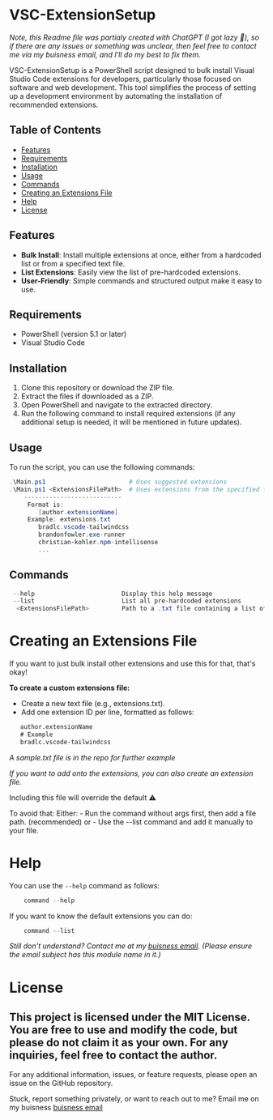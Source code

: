 # VSC-ExtensionSetup

*Note, this Readme file was partialy created with ChatGPT (I got lazy 🤣), so if there are any issues or something was unclear, then feel free to contact me via my buisness email, and I'll do my best to fix them.*

VSC-ExtensionSetup is a PowerShell script designed to bulk install Visual Studio Code extensions for developers, particularly those focused on software and web development. This tool simplifies the process of setting up a development environment by automating the installation of recommended extensions.

## Table of Contents

- [Features](#features)
- [Requirements](#requirements)
- [Installation](#installation)
- [Usage](#usage)
- [Commands](#commands)
- [Creating an Extensions File](#creating-an-extensions-file)
- [Help](#help)
- [License](#license)

## Features

- **Bulk Install**: Install multiple extensions at once, either from a hardcoded list or from a specified text file.
- **List Extensions**: Easily view the list of pre-hardcoded extensions.
- **User-Friendly**: Simple commands and structured output make it easy to use.

## Requirements

- PowerShell (version 5.1 or later)
- Visual Studio Code

## Installation

1. Clone this repository or download the ZIP file.
2. Extract the files if downloaded as a ZIP.
3. Open PowerShell and navigate to the extracted directory.
4. Run the following command to install required extensions (if any additional setup is needed, it will be mentioned in future updates).

## Usage

To run the script, you can use the following commands:

```powershell
.\Main.ps1                       # Uses suggested extensions
.\Main.ps1 <ExtensionsFilePath>  # Uses extensions from the specified file (overrides suggestion/default)
    ---------------------------
     Format is: 
        [author.extensionName]
     Example: extensions.txt
        bradlc.vscode-tailwindcss
        brandonfowler.exe-runner
        christian-kohler.npm-intellisense
        ...
```
## Commands
```powershell
 --help                        Display this help message
 --list                        List all pre-hardcoded extensions
  <ExtensionsFilePath>         Path to a .txt file containing a list of extensions
```

# Creating an Extensions File

If you want to just bulk install other extensions and use this for that, that's okay!

**To create a custom extensions file:**

 - Create a new text file (e.g., extensions.txt).
 - Add one extension ID per line, formatted as follows:
 ```txt
    author.extensionName
    # Example
    bradlc.vscode-tailwindcss
 ```
 *A sample.txt file is in the repo for further example*

*If you want to add onto the extensions, you can also create an extension file.*

Including this file will override the default ⚠️

To avoid that:
 Either:
    - Run the command without args first, then add a file path. (recommended)
    or
    - Use the --list command and add it manually to your file.


# Help

You can use the `--help` command as follows:
```powershell
    command --help
```

If you want to know the default extensions you can do:
```powershell
    command --list 
```


*Still don't understand? Contact me at my [buisness email](mailto:quincy.m.dack@gmail.com). (Please ensure the email subject has this module name in it.)*

# License
This project is licensed under the MIT License. You are free to use and modify the code, but please do not claim it as your own. For any inquiries, feel free to contact the author.
---------------

For any additional information, issues, or feature requests, please open an issue on the GitHub repository.


Stuck, report something privately, or want to reach out to me? Email me on my buisness [buisness email](mailto:quincy.m.dack@gmail.com)